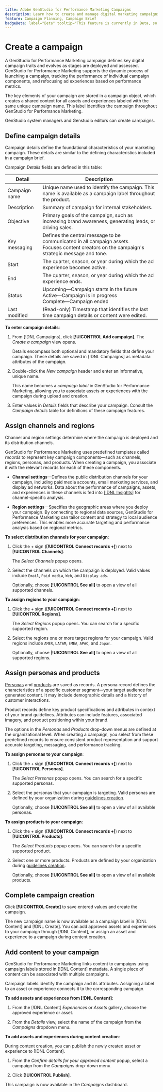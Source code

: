 ```yaml
---
title: Adobe GenStudio for Performance Marketing Campaigns
description: Learn how to create and manage digital marketing campaigns that leverage generative-AI assets and experiences.
feature: Campaign Planning, Campaign Brief
badgeBeta: label="Beta" tooltip="This feature is currently in Beta, so some functionality may be limited or subject to change."
---
```

# Create a campaign

A GenStudio for Performance Marketing campaign defines key digital campaign traits and evolves as stages are deployed and assessed. GenStudio for Performance Marketing supports the dynamic process of launching a campaign, tracking the performance of individual campaign components, and refocusing ad experiences based on performance metrics.

The key elements of your campaign are stored in a campaign object, which creates a shared context for all assets and experiences labeled with the same unique campaign name. This label identifies the campaign throughout GenStudio for Performance Marketing.

GenStudio system managers and Genstudio editors can create campaigns.

## Define campaign details

Campaign details define the foundational characteristics of your marketing campaign. These details are similar to the defining characteristics included in a campaign brief.

Campaign _Details_ fields are defined in this table:

| Detail     | Description |
|------------|-------------|
| Campaign name   | Unique name used to identify the campaign. This name is available as a campaign label throughout the product. |
| Description     | Summary of campaign for internal stakeholders.   |
| Objective       | Primary goals of the campaign, such as increasing brand awareness, generating leads, or driving sales. |
| Key messaging   | Defines the central message to be communicated in all campaign assets.<br>Focuses content creators on the campaign's strategic message and tone.                                                                                              |
| Start           | The quarter, season, or year during which the ad experience becomes active.                       |
| End             | The quarter, season, or year during which the ad experience ends.                                 |
| Status          | Upcoming—Campaign starts in the future<br>Active—Campaign is in progress<br>Complete—Campaign ended |
| Last modified   | (Read-only) Timestamp that identifies the last time campaign details or content were edited.                  |

**To enter campaign details**:

1. From [!DNL Campaigns], click **[!UICONTROL Add campaign]**. The _Create a campaign_ view opens.

   Details encompass both optional and mandatory fields that define your campaign. These details are saved in [!DNL Campaigns] as metadata attributes of the campaign.

1. Double-click the _New campaign_ header and enter an informative, unique name. 
   
   This name becomes a _campaign label_ in GenStudio for Performance Marketing, allowing you to associate assets or experiences with the campaign during upload and creation.

1. Enter values in _Details_ fields that describe your campaign. Consult the _Campaign details_ table for definitions of these campaign features.

## Assign channels and regions

Channel and region settings determine where the campaign is deployed and its distribution channels.

GenStudio for Performance Marketing uses predefined templates called _records_ to represent key campaign components—such as channels, regions, personas, and products. When creating a campaign, you associate it with the relevant records for each of these components.

* **Channel settings**—Defines the public distribution channels for your campaign, including paid media accounts, email marketing services, and display ad networks. Data about the performance of campaigns, assets, and experiences in these channels is fed into [[!DNL Insights]](/help/user-guide/insights/overview.md) for channel-specific analysis.

* **Region settings**—Specifies the geographic areas where you deploy your campaign. By connecting to regional data sources, GenStudio for Performance Marketing can tailor content and strategy to local audience preferences. This enables more accurate targeting and performance analysis based on regional metrics.

**To select distribution channels for your campaign**:

1. Click the + sign (**[!UICONTROL Connect records +]**) next to **[!UICONTROL Channels]**.
   
   The _Select Channels_ popup opens.

1. Select the channels on which the campaign is deployed. Valid values include `Email`, `Paid media`, `Web`, and `Display ads`.
   
   Optionally, choose **[!UICONTROL See all]** to open a view of all supported channels.

**To assign regions to your campaign**:

1. Click the + sign (**[!UICONTROL Connect records +]**) next to **[!UICONTROL Regions]**.
   
   The _Select Regions_ popup opens. You can search for a specific supported region.

1. Select the regions one or more target regions for your campaign. Valid regions include `AMER`, `LATAM`, `EMEA`, `APAC`, and `Japan`.
   
   Optionally, choose **[!UICONTROL See all]** to open a view of all supported regions.

## Assign personas and products

[Personas](/help/user-guide/guidelines/personas.md) and [products](/help/user-guide/guidelines/products.md) are saved as records. A persona record defines the characteristics of a specific customer segment—your target audience for generated content. It may include demographic details and a history of customer interactions.

Product records define key product specifications and attributes in context of your brand guidelines. Attributes can include features, associated imagery, and product positioning within your brand.

The options in the _Personas_ and _Products_ drop-down menus are defined at the organizational level. When creating a campaign, you select from these predefined records to ensure consistent product representation and support accurate targeting, messaging, and performance tracking.

**To assign personas to your campaign**:

1. Click the + sign (**[!UICONTROL Connect records +]**) next to **[!UICONTROL Personas]**.
   
   The _Select Personas_ popup opens. You can search for a specific supported personas.

1. Select the personas that your campaign is targeting. Valid personas are defined by your organization during [guidelines creation](/help/user-guide/guidelines/personas.md).

   Optionally, choose **[!UICONTROL See all]** to open a view of all available personas.

**To assign products to your campaign**:

1. Click the + sign (**[!UICONTROL Connect records +]**) next to **[!UICONTROL Products]**.
   
   The _Select Products_ popup opens. You can search for a specific supported product.

1. Select one or more products. Products are defined by your organization during [guidelines creation](/help/user-guide/guidelines/products.md).
   
   Optionally, choose **[!UICONTROL See all]** to open a view of all available products.

## Complete campaign creation

Click **[!UICONTROL Create]** to save entered values and create the campaign.

The new campaign name is now available as a campaign label in [!DNL Content] and [!DNL Create]. You can add approved assets and experiences to your campaign through [!DNL Content], or assign an asset and experience to a campaign during content creation.

## Add content to your campaign

GenStudio for Performance Marketing links content to campaigns using campaign labels stored in [!DNL Content] metadata. A single piece of content can be associated with multiple campaigns.

Campaign labels identify the campaign and its attributes. Assigning a label to an asset or experience connects it to the corresponding campaign.

**To add assets and experiences from [!DNL Content]**:

1. From the [!DNL Content] _Experiences_ or _Assets_ gallery, choose the approved experience or asset.

1. From the _Details_ view, select the name of the campaign from the _Campaigns_ dropdown menu.

**To add assets and experiences during content creation**:

During content creation, you can publish the newly created asset or experience to [!DNL Content].

1. From the _Confirm details for your approved content_ popup, select a campaign from the _Campaigns_ drop-down menu.

1. Click **[!UICONTROL Publish]**.

This campaign is now available in the _Campaigns_ dashboard.
